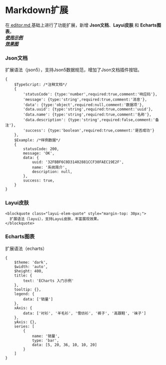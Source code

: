 # Markdown扩展

在<a href="https://github.com/pandao/editor.md" target="_blank"> editor.md </a>基础上进行了功能扩展，新增 **Json文档**、**Layui皮肤** 和 **Echarts图表**。  
___<a href="https://renlm.cn/images/demo/15.png" target="_blank"> 使用示例 </a>___  
___<a href="https://renlm.cn/images/demo/30.png" target="_blank"> 效果图 </a>___  

### Json文档
扩展语法（json5），支持Json5数据规范，增加了Json文档插件按钮。
```json5
{
    $TypeScript: /*注释文档*/
	{
		'statusCode': {type:'number',required:true,comment:'响应码'},
		'message': {type:'string',required:true,comment:'消息'},
		'data': {type:'object',required:null,comment:'数据项'},
		'data.uuid': {type:'string',required:true,comment:'uuid'},
		'data.name': {type:'string',required:true,comment:'名称'},
		'data.description': {type:'string',required:false,comment:'备注'},
		'success': {type:'boolean',required:true,comment:'是否成功'}
	},
    $Example: /*样例数据*/
	{
		statusCode: 200,
		message: 'OK',
		data: {
			uuid: '32FBBF6C0D31402881CCF30FAEC19E2F',
			name: '系统简介',
			description: null,
		},
		success: true,
	}
}
```
### Layui皮肤
```layui
<blockquote class="layui-elem-quote" style="margin-top: 30px;">
  扩展语法（layui），支持Layui皮肤，丰富展现效果。
</blockquote>
```

### Echarts图表
扩展语法（echarts）
```echarts
{
	$theme: 'dark',
	$width: 'auto',
	$height: 400,
	title: {
		text: 'ECharts 入门示例'
	},
	tooltip: {},
	legend: {
		data: ['销量']
	},
	xAxis: {
		data: ['衬衫', '羊毛衫', '雪纺衫', '裤子', '高跟鞋', '袜子']
	},
	yAxis: {},
	series: [
		{
			name: '销量',
			type: 'bar',
			data: [5, 20, 36, 10, 10, 20]
		}
	]
}
```